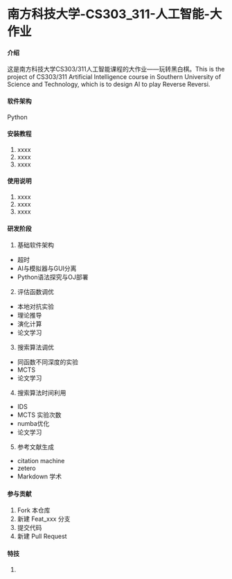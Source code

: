 # 南方科技大学-CS303_311-人工智能-大作业

#### 介绍

这是南方科技大学CS303/311人工智能课程的大作业——玩转黑白棋。This is the project of CS303/311 Artificial Intelligence course in Southern University of Science and Technology, which is to design AI to play Reverse Reversi. 

#### 软件架构

Python

#### 安装教程

1. xxxx
2. xxxx
3. xxxx

#### 使用说明

1. xxxx
2. xxxx
3. xxxx
#### 研发阶段
1. 基础软件架构
- 超时
- AI与模拟器与GUI分离
- Python语法探究与OJ部署
2. 评估函数调优
- 本地对抗实验
- 理论推导
- 演化计算
- 论文学习
3. 搜索算法调优
- 同函数不同深度的实验
- MCTS
- 论文学习
4. 搜索算法时间利用
- IDS
- MCTS 实验次数
- numba优化
- 论文学习
5. 参考文献生成
- citation machine
- zetero
- Markdown 学术

#### 参与贡献

1. Fork 本仓库
2. 新建 Feat_xxx 分支
3. 提交代码
4. 新建 Pull Request

#### 特技

1. 
